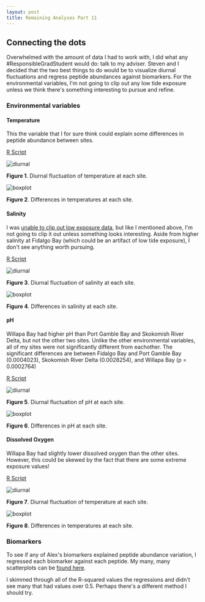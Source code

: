 ```yaml
---
layout: post
title: Remaining Analyses Part 11
---
```


## Connecting the dots

Overwhelmed with the amount of data I had to work with, I did what any #ResponsibleGradStudent would do: talk to my adviser. Steven and I decided that the two best things to do would be to visualize diurnal fluctuations and regress peptide abundances against biomarkers. For the environmental variables, I'm not going to clip out any low tide exposure unless we think there's something interesting to pursue and refine.

### Environmental variables

#### Temperature

This the variable that I for sure think could explain some differences in peptide abundance between sites.

[R Script](https://github.com/RobertsLab/project-oyster-oa/blob/master/analyses/DNR_SRM_20170902/2017-11-15-Environmental-Data-and-Biomarker-Analyses/2017-11-15-Environmental-Data-Analyses-Temperature.R)

![diurnal](https://raw.githubusercontent.com/RobertsLab/project-oyster-oa/master/analyses/DNR_SRM_20170902/2017-11-15-Environmental-Data-and-Biomarker-Analyses/2017-11-15-Diurnal-Temperature-Fluctuations.jpeg)

**Figure 1**. Diurnal fluctuation of temperature at each site.

![boxplot](https://raw.githubusercontent.com/RobertsLab/project-oyster-oa/master/analyses/DNR_SRM_20170902/2017-11-15-Environmental-Data-and-Biomarker-Analyses/2017-11-15-Temperature-Boxplot-Site-Only.jpeg)

**Figure 2**. Differences in temperatures at each site.

#### Salinity

I was [unable to clip out low exposure data](https://yaaminiv.github.io/Remaining-Analyses-Part10/), but like I mentioned above, I'm not going to clip it out unless something looks interesting. Aside from higher salinity at Fidalgo Bay (which could be an artifact of low tide exposure), I don't see anything worth pursuing.

[R Script](https://github.com/RobertsLab/project-oyster-oa/blob/master/analyses/DNR_SRM_20170902/2017-11-15-Environmental-Data-and-Biomarker-Analyses/2017-11-29-Environmental-Data-Analyses-Salinity.R)

![diurnal](https://raw.githubusercontent.com/RobertsLab/project-oyster-oa/master/analyses/DNR_SRM_20170902/2017-11-15-Environmental-Data-and-Biomarker-Analyses/2017-11-29-Diurnal-Salinity-Fluctuations-and-Boxplot.jpeg)

**Figure 3**. Diurnal fluctuation of salinity at each site.

![boxplot](https://raw.githubusercontent.com/RobertsLab/project-oyster-oa/master/analyses/DNR_SRM_20170902/2017-11-15-Environmental-Data-and-Biomarker-Analyses/2017-11-29-Salinity-Boxplot-Site-Only.jpeg)

**Figure 4**. Differences in salinity at each site.

#### pH

Willapa Bay had higher pH than Port Gamble Bay and Skokomish River Delta, but not the other two sites. Unlike the other environmental variables, all of my sites were not significantly different from eachother. The significant differences are between Fidalgo Bay and Port Gamble Bay (0.0004023), Skokomish River Delta (0.0028254), and Willapa Bay (p = 0.0002764)

[R Script](https://github.com/RobertsLab/project-oyster-oa/blob/master/analyses/DNR_SRM_20170902/2017-11-15-Environmental-Data-and-Biomarker-Analyses/2017-11-29-Environmental-Data-Analyses-pH.R)

![diurnal](https://raw.githubusercontent.com/RobertsLab/project-oyster-oa/master/analyses/DNR_SRM_20170902/2017-11-15-Environmental-Data-and-Biomarker-Analyses/2017-11-29-Diurnal-pH-Fluctuations-and-Boxplot.jpeg)

**Figure 5**. Diurnal fluctuation of pH at each site.

![boxplot](https://raw.githubusercontent.com/RobertsLab/project-oyster-oa/master/analyses/DNR_SRM_20170902/2017-11-15-Environmental-Data-and-Biomarker-Analyses/2017-11-29-pH-Boxplot-Site-Only.jpeg)

**Figure 6**. Differences in pH at each site.

#### Dissolved Oxygen

Willapa Bay had slightly lower dissolved oxygen than the other sites. However, this could be skewed by the fact that there are some extreme exposure values!

[R Script](https://github.com/RobertsLab/project-oyster-oa/blob/master/analyses/DNR_SRM_20170902/2017-11-15-Environmental-Data-and-Biomarker-Analyses/2017-11-29-Environmental-Data-Analyses-DO.R)

![diurnal](https://raw.githubusercontent.com/RobertsLab/project-oyster-oa/master/analyses/DNR_SRM_20170902/2017-11-15-Environmental-Data-and-Biomarker-Analyses/2017-11-29-Diurnal-DO-Fluctuations.jpeg)

**Figure 7**. Diurnal fluctuation of temperature at each site.

![boxplot](https://raw.githubusercontent.com/RobertsLab/project-oyster-oa/master/analyses/DNR_SRM_20170902/2017-11-15-Environmental-Data-and-Biomarker-Analyses/2017-11-29-DO-Boxplot-Site-Only.jpeg)

**Figure 8**. Differences in temperatures at each site.

### Biomarkers

To see if any of Alex's biomarkers explained peptide abundance variation, I regressed each biomarker against each peptide. My many, many scatterplots can be [found here](https://github.com/RobertsLab/project-oyster-oa/tree/master/analyses/DNR_SRM_20170902/2017-11-15-Environmental-Data-and-Biomarker-Analyses/2017-11-29-Biomarker-Scatterplots).

I skimmed through all of the R-squared values the regressions and didn't see many that had values over 0.5. Perhaps there's a different method I should try.
